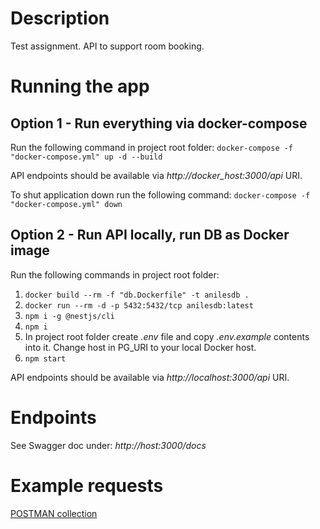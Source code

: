 # Description

Test assignment. API to support room booking.

# Running the app

## Option 1 - Run everything via docker-compose
Run the following command in project root folder:
`docker-compose -f "docker-compose.yml" up -d --build`

API endpoints should be available via _http://docker_host:3000/api_ URI.

To shut application down run the following command:
`docker-compose -f "docker-compose.yml" down`

## Option 2 - Run API locally, run DB as Docker image
Run the following commands in project root folder:
1. `docker build --rm -f "db.Dockerfile" -t anilesdb .`
1. `docker run --rm -d -p 5432:5432/tcp anilesdb:latest`
1. `npm i -g @nestjs/cli`
1. `npm i`
1. In project root folder create _.env_ file and copy _.env.example_ contents into it. Change host in PG_URI to your local Docker host.
1. `npm start`

API endpoints should be available via _http://localhost:3000/api_ URI.

# Endpoints 
See Swagger doc under:
_http://host:3000/docs_
  
# Example requests
[POSTMAN collection](Aniles.postman_collection.json)
